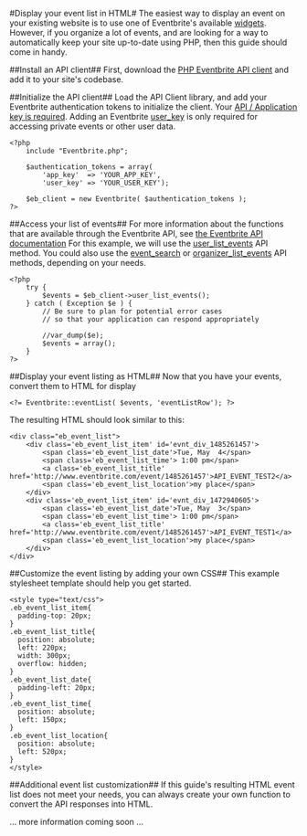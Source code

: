 #Display your event list in HTML#
The easiest way to display an event on your existing website is to use one of Eventbrite's available [widgets](http://www.eventbrite.com/t/promote-your-event-with-widgets).  However, if you organize a lot of events, and are looking for a way to automatically keep your site up-to-date using PHP, then this guide should come in handy.

##Install an API client##
First, download the [PHP Eventbrite API client](https://raw.github.com/ryanjarvinen/eventbrite.php/master/Eventbrite.php) and add it to your site's codebase.

##Initialize the API client##
Load the API Client library, and add your Eventbrite authentication tokens to initialize the client.
Your [API / Application key is required](http://www.eventbrite.com/api/key/).  Adding an Eventbrite [user_key]( http://www.eventbrite.com/userkeyapi) is only required for accessing private events or other user data.

    <?php
        include "Eventbrite.php"; 

        $authentication_tokens = array(
            'app_key'  => 'YOUR_APP_KEY',
            'user_key' => 'YOUR_USER_KEY');

        $eb_client = new Eventbrite( $authentication_tokens );
    ?>

##Access your list of events##
For more information about the functions that are available through the Eventbrite API, see [the Eventbrite API documentation](http://developer.eventbrite.com/doc/)
For this example, we will use the [user_list_events]( http://developer.eventbrite.com/doc/users/user_list_events/ ) API method.
You could also use the [event_search]( http://developer.eventbrite.com/doc/events/event_search/ ) or [organizer_list_events]( http://developer.eventbrite.com/doc/organizers/organizer_list_events/ ) API methods, depending on your needs.

    <?php 
        try {
            $events = $eb_client->user_list_events();
        } catch ( Exception $e ) {
            // Be sure to plan for potential error cases 
            // so that your application can respond appropriately

            //var_dump($e);
            $events = array();
        }
    ?>

##Display your event listing as HTML##
Now that you have your events, convert them to HTML for display

    <?= Eventbrite::eventList( $events, 'eventListRow'); ?>

The resulting HTML should look similar to this:

    <div class="eb_event_list">
        <div class='eb_event_list_item' id='evnt_div_1485261457'>
            <span class='eb_event_list_date'>Tue, May  4</span>
            <span class='eb_event_list_time'> 1:00 pm</span>
            <a class='eb_event_list_title' href='http://www.eventbrite.com/event/1485261457'>API_EVENT_TEST2</a>
            <span class='eb_event_list_location'>my place</span>
        </div>
        <div class='eb_event_list_item' id='evnt_div_1472940605'>
            <span class='eb_event_list_date'>Tue, May  3</span>
            <span class='eb_event_list_time'> 1:00 pm</span>
            <a class='eb_event_list_title' href='http://www.eventbrite.com/event/1485261457'>API_EVENT_TEST1</a>
            <span class='eb_event_list_location'>my place</span>
        </div>
    </div>

##Customize the event listing by adding your own CSS##
This example stylesheet template should help you get started.

    <style type="text/css">
    .eb_event_list_item{
      padding-top: 20px;
    }
    .eb_event_list_title{
      position: absolute;
      left: 220px;
      width: 300px;
      overflow: hidden;
    }
    .eb_event_list_date{
      padding-left: 20px;
    }
    .eb_event_list_time{
      position: absolute;
      left: 150px;
    }
    .eb_event_list_location{
      position: absolute;
      left: 520px;
    }
    </style>

##Additional event list customization##
If this guide's resulting HTML event list does not meet your needs, you can always create your own function to convert the API responses into HTML.

... more information coming soon ...
